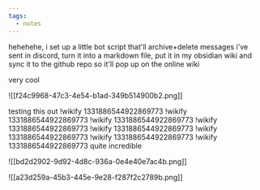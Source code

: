 ```yaml
---
tags:
  - notes
---
```

hehehehe, i set up a little bot script that'll archive+delete messages i've sent in discord, turn it into a markdown file, put it in my obsidian wiki and sync it to the github repo so it'll pop up on the online wiki

very cool

![[f24c9968-47c3-4e54-b1ad-349b514900b2.png]]

testing this out
!wikify 1331886544922869773
!wikify 1331886544922869773
!wikify 1331886544922869773
!wikify 1331886544922869773
!wikify 1331886544922869773
!wikify 1331886544922869773
!wikify 1331886544922869773
!wikify 1331886544922869773
quite incredible

![[bd2d2902-9d92-4d8c-936a-0e4e40e7ac4b.png]]

![[a23d259a-45b3-445e-9e28-f287f2c2789b.png]]


